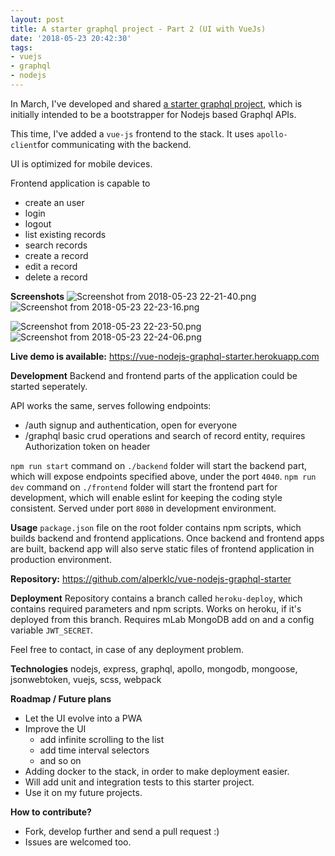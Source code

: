 ```yaml
---
layout: post
title: A starter graphql project - Part 2 (UI with VueJs)
date: '2018-05-23 20:42:30'
tags:
- vuejs
- graphql
- nodejs
---
```


In March, I've developed and shared [a starter graphql project](https://blog.alperkilci.com/a-starter-project-for-developing-a-graphql-api-with-nodejs/), which is initially intended to be a bootstrapper for Nodejs based Graphql APIs.

This time, I've added a `vue-js` frontend to the stack. It uses `apollo-client`for communicating with the backend.

UI is optimized for mobile devices.

Frontend application is capable to 
- create an user
- login
- logout
- list existing records
- search records
- create a record
- edit a record
- delete a record


**Screenshots**
![Screenshot from 2018-05-23 22-21-40.png](https://steemitimages.com/DQmaCa1YiVNDd3KqzA5Thu6m7fnPPbHkfPFLucF2Yu4UhnZ/Screenshot%20from%202018-05-23%2022-21-40.png) ![Screenshot from 2018-05-23 22-23-16.png](https://steemitimages.com/DQmWDspcgME7s7dCZs6J6KhzcE9VLmdAGXmwGo37tYzDgdR/Screenshot%20from%202018-05-23%2022-23-16.png)

![Screenshot from 2018-05-23 22-23-50.png](https://steemitimages.com/DQmUoSrhRNiZrUjDTdV6U8P4TqTVveYSfBSzJGe4jkptMf2/Screenshot%20from%202018-05-23%2022-23-50.png)![Screenshot from 2018-05-23 22-24-06.png](https://steemitimages.com/DQmb6Pc16k4qowg1g4WrTsHwFsFPm9trZJCauMw5YiCY8gR/Screenshot%20from%202018-05-23%2022-24-06.png)


**Live demo is available:** https://vue-nodejs-graphql-starter.herokuapp.com

**Development**
Backend and frontend parts of the application could be started seperately. 

API works the same, serves following endpoints:
- /auth signup and authentication, open for everyone
- /graphql basic crud operations and search of record entity, requires Authorization token on header

`npm run start` command on `./backend` folder will start the backend part, which will expose endpoints specified above, under the port `4040`.
`npm run dev` command on `./frontend` folder will start the frontend part for development, which will enable eslint for keeping the coding style consistent. Served under port `8080` in development environment.

**Usage**
`package.json` file  on the root folder contains npm scripts, which builds backend and frontend applications.
Once backend and frontend apps are built, backend app will also serve static files of frontend application in production environment.

**Repository:** https://github.com/alperklc/vue-nodejs-graphql-starter

**Deployment**
Repository contains a branch called `heroku-deploy`, which contains required parameters and npm scripts. Works on heroku, if it's deployed from this branch. Requires mLab MongoDB add on and a config variable `JWT_SECRET`.

Feel free to contact, in case of any deployment problem.

**Technologies**
nodejs, express, graphql, apollo, mongodb, mongoose, jsonwebtoken, vuejs, scss, webpack

**Roadmap / Future plans**
- Let the UI evolve into a PWA
- Improve the UI
  - add infinite scrolling to the list
  - add time interval selectors
  - and so on
- Adding docker to the stack, in order to make deployment easier.
- Will add unit and integration tests to this starter project.
- Use it on my future projects.

**How to contribute?**
- Fork, develop further and send a pull request :)
- Issues are welcomed too.